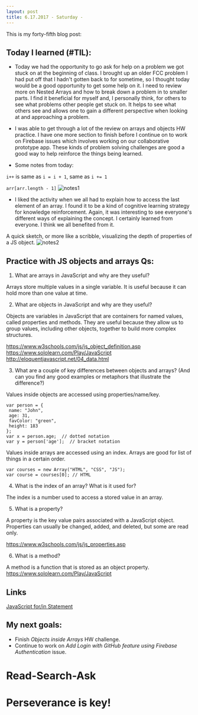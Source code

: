 ```yaml
---
layout: post
title: 6.17.2017 - Saturday - 
---
```


This is my forty-fifth blog post: 

## Today I learned (#TIL):   

- Today we had the opportunity to go ask for help on a problem we got stuck on at the beginning of class.  I brought up an older FCC problem I had put off that I hadn't gotten back to for sometime, so I thought today would be a good opportunity to get some help on it.  I need to review more on Nested Arrays and how to break down a problem in to smaller parts.  I find it beneficial for myself and, I personally think, for others to see what problems other people get stuck on.  It helps to see what others see and allows one to gain a different perspective when looking at and approaching a problem.  

- I was able to get through a lot of the review on arrays and objects HW practice.  I have one more section to finish before I continue on to work on Firebase issues which involves working on our collaborative prototype app.  These kinds of problem solving challenges are good a good way to help reinforce the things being learned.

- Some notes from today:

```i++``` is same as ```i = i + 1```, same as ```i += 1```

```arr[arr.length - 1]```
![notes1](/images/notes6172017b.jpg)

- I liked the activity when we all had to explain how to access the last element of an array.  I found it to be a kind of cognitive learning strategy for knowledge reinforcement.  Again, it was interesting to see everyone's different ways of explaining the concept.  I certainly learned from everyone.  I think we all benefited from it. 

A quick sketch, or more like a scribble, visualizing the depth of properties of a JS object. 
![notes2](/images/notes6172017a.jpg)


## Practice with JS objects and arrays Qs:

1) What are arrays in JavaScript and why are they useful?

Arrays store multiple values in a single variable. It is useful because it can hold more than one value at time. 


2) What are objects in JavaScript and why are they useful?

Objects are variables in JavaScript that are containers for named values, called properties and methods.  They are useful because they allow us to group values, including other objects, together to build more complex structures.

https://www.w3schools.com/js/js_object_definition.asp
https://www.sololearn.com/Play/JavaScript
http://eloquentjavascript.net/04_data.html


3) What are a couple of key differences between objects and arrays? (And can you find any good examples or metaphors that illustrate the difference?)

Values inside objects are accessed using properties/name/key.


```
var person = {
 name: "John", 
 age: 31, 
 favColor: "green", 
 height: 183
};
var x = person.age;  // dotted notation
var y = person['age'];  // bracket notation
```

Values inside arrays are accessed using an index.  Arrays are good for list of things in a certain order. 


```
var courses = new Array("HTML", "CSS", "JS"); 
var course = courses[0]; // HTML
```

4) What is the index of an array? What is it used for?

The index is a number used to access a stored value in an array. 


5) What is a property?

A property is the key value pairs associated with a JavaScript object.
Properties can usually be changed, added, and deleted, but some are read only.

https://www.w3schools.com/js/js_properties.asp


6) What is a method?

A method is a function that is stored as an object property. 
https://www.sololearn.com/Play/JavaScript

## Links

[JavaScript for/in Statement](https://www.w3schools.com/jsref/jsref_forin.asp)


## My next goals:
- Finish _Objects inside Arrays_ HW challenge.
- Continue to work on _Add Login with GitHub feature using Firebase Authentication_ issue.


# Read-Search-Ask

# Perseverance is key!







